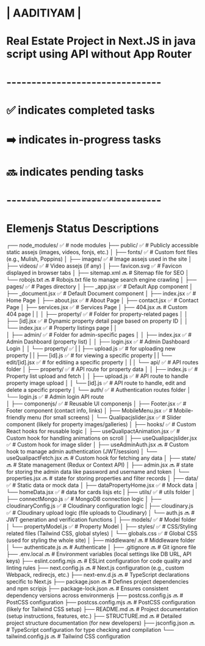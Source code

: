 
#                                        | AADITIYAM |
#                   Real Estate Project in Next.JS in java script using API without App Router   
 
# -------------------------------  
# ✅ indicates completed tasks
# ➡️ indicates in-progress tasks
# 🔜 indicates pending tasks
# ------------------------------- 

# Elemenjs                              Status           Descriptions  

┌── node_modules/                         ✅           #  node modules
├── public/                               ✅           #  Publicly accessible static assejs (images, videos, fonjs, etc.)
│   ├── fonts/                            ✅           #  Custom font files (e.g., Mulish, Poppins)
│   ├── images/                           ✅           #  Image assejs used in the site
│   ├── videos/                           ✅           #  Video assejs (if any)
│   ├── favicon.svg                       ✅           #  Favicon displayed in browser tabs
│   ├── sitemap.xml                       🔜           #  Sitemap file for SEO
│   └── robojs.txt                        🔜           #  Robojs.txt file to manage search engine crawling
│ 
├── pages/                                ✅           #  Pages directory
│   ├── _app.jsx                          ✅           #  Default App component
│   ├── _document.jsx                     ✅           #  Default Document component
│   ├── index.jsx                         ✅           #  Home Page 
│   ├── about.jsx                         ✅           #  About Page 
│   ├── contact.jsx                       ✅           #  Contact Page 
│   ├── services.jsx                      ✅           #  Services Page 
│   ├── 404.jsx                           🔜           #  Custom 404 page
|   │ 
│   ├── property/                         ✅           #  Folder for property-related pages
│   │   ├── [id].jsx                      ✅           #  Dynamic property detail page based on property ID
│   │   └── index.jsx                     ✅           #  Property listings page 
|   │      
│   ├── admin/                            ✅           #  Folder for admin-specific pages
│   │   ├── index.jsx                     ✅           #  Admin Dashboard (property list)
│   │   ├── login.jsx                     ✅           #  Admin Dashboard Login
│   │   └── property/                     ✅ 
|   |       ├──  upload.js                ✅           #  for uploading new property
|   |       ├──  [id].js                  ✅           #  for viewing a specific property
|   |       └──  edit/[id].jsx            ✅           #  for editiing a specific property
│   |
│   └── api/                              ✅           #  API routes folder
│       ├── property/                     ✅           #  API route for property data
│       │    ├── index.js                 ✅           #  Property list upload and fetch
│       │    ├── upload.js                ✅           #  API route to handle property image upload
│       │    └── [id].js                  ✅           #  API route to handle, edit and delete a specific property
│       └── auth/                         ✅           #  Authentication routes folder
│           └── login.js                  ✅           #  Admin login API route   
│ 
├── componenjs/                           ✅           #  Reusable UI componenjs
│   ├── Footer.jsx                        ✅           #  Footer component (contact info, links)
│   ├── MobileMenu.jsx                    ✅           #  Mobile-friendly menu (for small screens)
│   └── Qualipacjslider.jsx               ✅           #  Slider component (likely for property images/galleries)
│ 
├── hooks/                                ✅           #  Custom React hooks for reusable logic
│   ├── useQualipactAnimation.jsx         ✅           #  Custom hook for handling animations on scroll
│   ├── useQualipacjslider.jsx            ✅           #  Custom hook for image slider
│   ├── useAdminAuth.jsx                  🔜           #  Custom hook to manage admin authentication (JWT/session)
│   └── useQualipactFetch.jsx             🔜           #  Custom hook for fetching any data
│ 
├── state/                                🔜           #  State management (Redux or Context API)
│   ├── admin.jsx                         🔜           #  state for storing the admin data like password and username and token
│   └── properties.jsx                    🔜           #  state for storing properties and filter records 
│ 
├── data/                                 ✅           #  Static data or mock data
│   ├── dataPropertyHome.jsx              ✅           #  Mock data
│   └── homeData.jsx                      ✅           #  data for cards lisjs etc
|
├── utils/                                ✅           #  utils folder
│   ├── connectMongo.js                   ✅           #  MongoDB connection logic
│   ├── cloudinaryConfig.js               ✅           #  Cloudinary configuration logic
|   ├── cloudinary.js                     ✅           #  Cloudinary upload logic (file uploads to Cloudinary)
│   └── auth.js                           🔜           #  JWT generation and verification functions
│ 
├── models/                               ✅           #  Model folder
│   └── propertyModel.js                  ✅           #  Property Model
│
├── styles/                               ✅           #  CSS/Styling related files (Tailwind CSS, global styles)
│   └── globals.css                       ✅           #  Global CSS (used for styling the whole site)
│
├── middleware/                           🔜           #  Middleware folder
│   └── authenticate.js                   🔜           #  Authenticate
│ 
├── .gitignore                            🔜           #  Git ignore file 
├── .env.local                            🔜           #  Environment variables (local settings like DB URL, API keys)
├── eslint.config.mjs                     🔜           #  ESLint configuration for code quality and linting rules
├── next.config.js                        🔜           #  Next.js configuration (e.g., custom Webpack, redirecjs, etc.)
├── next-env.d.js                         🔜           #  TypeScript declarations specific to Next.js
├── package.json                          🔜           #  Defines project dependencies and npm scripjs
├── package-lock.json                     🔜           #  Ensures consistent dependency versions across environmenjs
├── postcss.config.js                     🔜           #  PostCSS configuration
├── postcss.config.mjs                    🔜           #  PostCSS configuration (likely for Tailwind CSS setup)
├── README.md                             🔜           #  Project documentation (setup instructions, features, etc.)
├── STRUCTURE.md                          🔜           #  Detailed project structure documentation (for new developers)
├── jsconfig.json                         🔜           #  TypeScript configuration for type checking and compilation
└── tailwind.config.js                    🔜           #  Tailwind CSS configuration 




